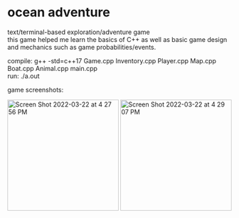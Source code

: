 # ocean adventure

text/terminal-based exploration/adventure game  
this game helped me learn the basics of C++ as well as basic game design and mechanics such as game probabilities/events.

compile: g++ -std=c++17 Game.cpp Inventory.cpp Player.cpp Map.cpp Boat.cpp Animal.cpp main.cpp  
run: ./a.out

game screenshots:  

<img width="250" alt="Screen Shot 2022-03-22 at 4 27 56 PM" src="https://user-images.githubusercontent.com/48075045/159587003-782bfadb-a5ca-42bd-a4bd-f566e9ef387d.png"> 
<img width="250" alt="Screen Shot 2022-03-22 at 4 29 07 PM" src="https://user-images.githubusercontent.com/48075045/159587020-80008611-f6d6-4abe-a2c7-ca1eb2cb6735.png">
